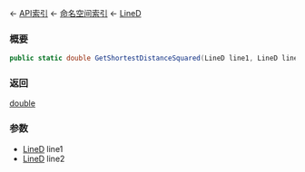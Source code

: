 ← [API索引](Api-Index) ← [命名空间索引](Namespace-Index) ← [LineD](VRageMath.LineD)

### 概要

```csharp
public static double GetShortestDistanceSquared(LineD line1, LineD line2)
```

### 返回

[double](https://docs.microsoft.com/en-us/dotnet/api/System.Double?view=netframework-4.6)

### 参数

* [LineD](VRageMath.LineD) line1
* [LineD](VRageMath.LineD) line2
